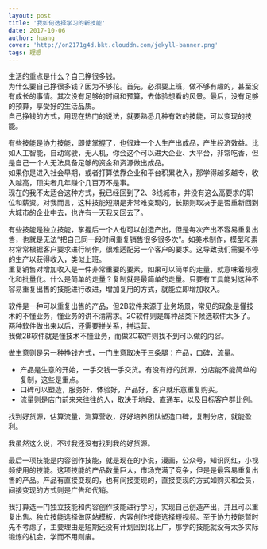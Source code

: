 ```yaml
---
layout: post
title: '我如何选择学习的新技能'
date: 2017-10-06
author: huang
cover: 'http://on2171g4d.bkt.clouddn.com/jekyll-banner.png'
tags: 理想
---
```


生活的重点是什么？自己挣很多钱。  
为什么要自己挣很多钱？因为不够花。首先，必须要上班，做不够有趣的，甚至没有成长的事情。其次没有足够的时间和预算，去体验想看的风景。最后，没有足够的预算，享受好的生活品质。  
自己挣钱的方式，用现在热门的说法，就要熟悉几种有效的技能，可以变现的技能。



有些技能是协力技能，即使掌握了，也很难一个人生产出成品，产生经济效益。比如人工智能，自动驾驶，无人机，你会这个可以进大企业、大平台，非常吃香，但是自己一个人无法具备足够的资金和资源做出成品。  
如果你是进入社会早期，或者打算依靠企业和平台积累收入，那学得越多越专，收入越高，顶尖者几年赚个几百万不是事。  
现在的我不太适合这种方式，我已经回到了2、3线城市，并没有这么高要求的职位和薪资。对我而言，这种技能短期是非常难变现的，长期则取决于是否重新回到大城市的企业中去，也许有一天我又回去了。



有些技能是独立技能，掌握后一个人也可以创造产出，但是每次产出不容易重复出售，也就是无法“把自己同一段时间重复销售很多很多次”。如美术制作，模型和素材常常根据客户要求进行制作，很难适配另一个客户的要求。这导致我们需要不停的生产以获得收入，类似上班。  
重复销售对增加收入是一件非常重要的要素，如果可以简单的走量，就意味着规模化和批量化。什么是简单的走量？复制就是最简单的走量。只要有工具能对这种不容易重复出售的技能进行改进，增加复用的方式，就能立即增加收入。  

软件是一种可以重复出售的产品，但2B软件来源于业务场景，常见的现象是懂技术的不懂业务，懂业务的讲不清需求。2C软件则是每种品类下候选软件太多了。两种软件做出来以后，还需要拼关系，拼运营。  
我做2B软件就是懂技术不懂业务，而做2C软件则找不到可以做的内容。



做生意则是另一种挣钱方式，一门生意取决于三条腿：产品，口碑，流量。  
* 产品是生意的开始，一手交钱一手交货。有没有好的货源，分店能不能简单的复制，这些是重点。  
* 口碑可以塑造，服务好，体验好，产品好，客户就乐意重复购买。  
* 流量则是店门前来来往往的人，取决于地段、直通车，以及目标客户群比例。

找到好货源，估算流量，测算营收，好好培养团队塑造口碑，复制分店，就能盈利。  

我虽然这么说，不过我还没有找到我的好货源。



最后一项技能是内容创作技能，就是现在的小说，漫画，公众号，知识网红，小视频使用的技能。这项技能的产品数量巨大，市场充满了竞争，但是是最容易重复出售的产品。产品有直接变现的，也有间接变现的，直接变现的方式如购买和会员，间接变现的方式则是广告和代销。  



我打算选一门独立技能和内容创作技能进行学习，实现自己创造产出，并且可以重复出售。独立技能选择做网站模板，内容创作技能选择短视频。至于协力技能暂时先不考虑了，主要理由是短期还没有计划回到北上广，那学的技能就没有太多实际锻炼的机会，学而不用则废。

